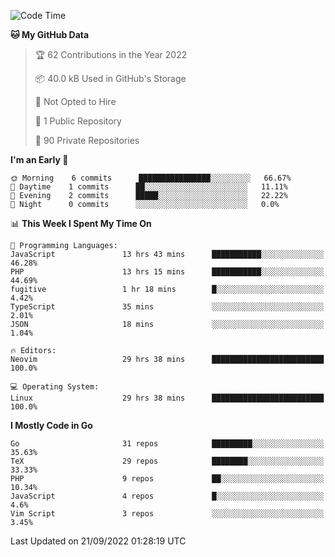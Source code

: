 
<!--START_SECTION:waka-->
![Code Time](http://img.shields.io/badge/Code%20Time-2%2C576%20hrs%203%20mins-blue)

**🐱 My GitHub Data** 

> 🏆 62 Contributions in the Year 2022
 > 
> 📦 40.0 kB Used in GitHub's Storage 
 > 
> 🚫 Not Opted to Hire
 > 
> 📜 1 Public Repository 
 > 
> 🔑 90 Private Repositories  
 > 
**I'm an Early 🐤** 

```text
🌞 Morning    6 commits      ████████████████░░░░░░░░░   66.67% 
🌆 Daytime    1 commits      ██░░░░░░░░░░░░░░░░░░░░░░░   11.11% 
🌃 Evening    2 commits      █████░░░░░░░░░░░░░░░░░░░░   22.22% 
🌙 Night      0 commits      ░░░░░░░░░░░░░░░░░░░░░░░░░   0.0%

```


📊 **This Week I Spent My Time On** 

```text
💬 Programming Languages: 
JavaScript               13 hrs 43 mins      ███████████░░░░░░░░░░░░░░   46.28% 
PHP                      13 hrs 15 mins      ███████████░░░░░░░░░░░░░░   44.69% 
fugitive                 1 hr 18 mins        █░░░░░░░░░░░░░░░░░░░░░░░░   4.42% 
TypeScript               35 mins             ░░░░░░░░░░░░░░░░░░░░░░░░░   2.01% 
JSON                     18 mins             ░░░░░░░░░░░░░░░░░░░░░░░░░   1.04%

🔥 Editors: 
Neovim                   29 hrs 38 mins      █████████████████████████   100.0%

💻 Operating System: 
Linux                    29 hrs 38 mins      █████████████████████████   100.0%

```

**I Mostly Code in Go** 

```text
Go                       31 repos            █████████░░░░░░░░░░░░░░░░   35.63% 
TeX                      29 repos            ████████░░░░░░░░░░░░░░░░░   33.33% 
PHP                      9 repos             ██░░░░░░░░░░░░░░░░░░░░░░░   10.34% 
JavaScript               4 repos             █░░░░░░░░░░░░░░░░░░░░░░░░   4.6% 
Vim Script               3 repos             ░░░░░░░░░░░░░░░░░░░░░░░░░   3.45%

```



 Last Updated on 21/09/2022 01:28:19 UTC
<!--END_SECTION:waka-->
